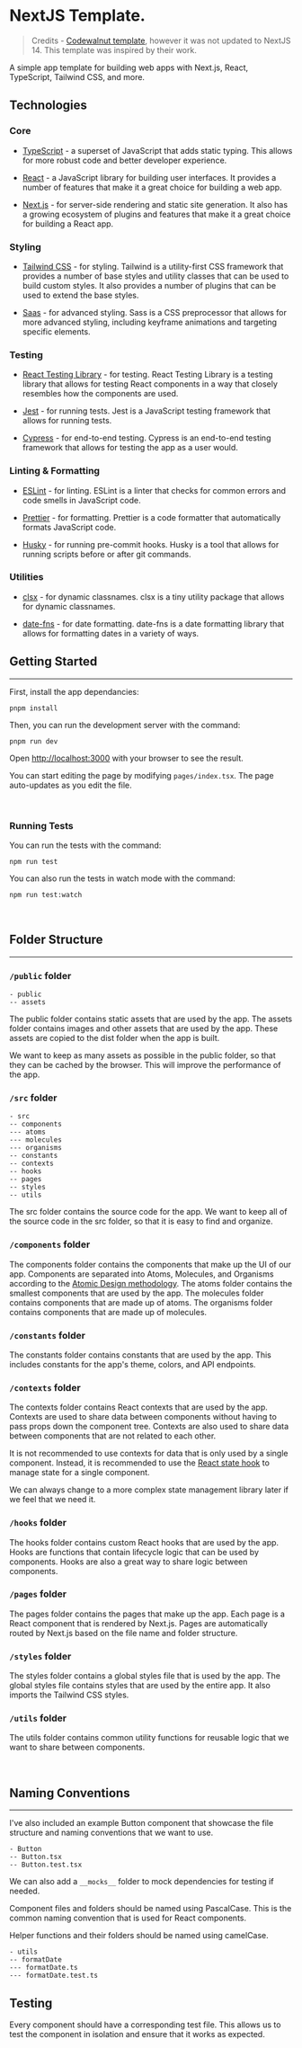 # NextJS Template.

> Credits - [Codewalnut template](https://github.com/CW-Codewalnut/codewalnut-template), however it was not updated to NextJS 14. This template was inspired by their work.

A simple app template for building web apps with Next.js, React, TypeScript, Tailwind CSS, and more.

## Technologies

### Core

- [TypeScript](https://www.typescriptlang.org/) - a superset of JavaScript that adds static typing. This allows for more robust code and better developer experience.

- [React](https://facebook.github.io/react/) - a JavaScript library for building user interfaces. It provides a number of features that make it a great choice for building a web app.

- [Next.js](https://nextjs.org/) - for server-side rendering and static site generation. It also has a growing ecosystem of plugins and features that make it a great choice for building a React app.

### Styling

- [Tailwind CSS](https://tailwindcss.com/) - for styling. Tailwind is a utility-first CSS framework that provides a number of base styles and utility classes that can be used to build custom styles. It also provides a number of plugins that can be used to extend the base styles.

- [Saas](https://sass-lang.com/) - for advanced styling. Sass is a CSS preprocessor that allows for more advanced styling, including keyframe animations and targeting specific elements.

### Testing

- [React Testing Library](https://testing-library.com/docs/react-testing-library/intro) - for testing. React Testing Library is a testing library that allows for testing React components in a way that closely resembles how the components are used.

- [Jest](https://jestjs.io/) - for running tests. Jest is a JavaScript testing framework that allows for running tests.

- [Cypress](https://www.cypress.io/) - for end-to-end testing. Cypress is an end-to-end testing framework that allows for testing the app as a user would.

### Linting & Formatting

- [ESLint](https://eslint.org/) - for linting. ESLint is a linter that checks for common errors and code smells in JavaScript code.

- [Prettier](https://prettier.io/) - for formatting. Prettier is a code formatter that automatically formats JavaScript code.

- [Husky](https://typicode.github.io/husky/#/) - for running pre-commit hooks. Husky is a tool that allows for running scripts before or after git commands.

### Utilities

- [clsx](https://www.npmjs.com/package/clsx) - for dynamic classnames. clsx is a tiny utility package that allows for dynamic classnames.

- [date-fns](https://date-fns.org/) - for date formatting. date-fns is a date formatting library that allows for formatting dates in a variety of ways.

## Getting Started

---

First, install the app dependancies:

```
pnpm install
```

Then, you can run the development server with the command:

```
pnpm run dev
```

Open [http://localhost:3000](http://localhost:3000) with your browser to see the result.

You can start editing the page by modifying `pages/index.tsx`. The page auto-updates as you edit the file.

<br>

### Running Tests

You can run the tests with the command:

```
npm run test
```

You can also run the tests in watch mode with the command:

```
npm run test:watch
```

<br>

## Folder Structure

---

### `/public` folder

```
- public
-- assets
```

The public folder contains static assets that are used by the app. The assets folder contains images and other assets that are used by the app. These assets are copied to the dist folder when the app is built.

We want to keep as many assets as possible in the public folder, so that they can be cached by the browser. This will improve the performance of the app.

### `/src` folder

```
- src
-- components
--- atoms
--- molecules
--- organisms
-- constants
-- contexts
-- hooks
-- pages
-- styles
-- utils
```

The src folder contains the source code for the app. We want to keep all of the source code in the src folder, so that it is easy to find and organize.

### `/components` folder

The components folder contains the components that make up the UI of our app. Components are separated into Atoms, Molecules, and Organisms according to the [Atomic Design methodology](https://atomicdesign.bradfrost.com/chapter-2/). The atoms folder contains the smallest components that are used by the app. The molecules folder contains components that are made up of atoms. The organisms folder contains components that are made up of molecules.

### `/constants` folder

The constants folder contains constants that are used by the app. This includes constants for the app's theme, colors, and API endpoints.

### `/contexts` folder

The contexts folder contains React contexts that are used by the app. Contexts are used to share data between components without having to pass props down the component tree. Contexts are also used to share data between components that are not related to each other.

It is not recommended to use contexts for data that is only used by a single component. Instead, it is recommended to use the [React state hook](https://reactjs.org/docs/hooks-state.html) to manage state for a single component.

We can always change to a more complex state management library later if we feel that we need it.

### `/hooks` folder

The hooks folder contains custom React hooks that are used by the app. Hooks are functions that contain lifecycle logic that can be used by components. Hooks are also a great way to share logic between components.

### `/pages` folder

The pages folder contains the pages that make up the app. Each page is a React component that is rendered by Next.js. Pages are automatically routed by Next.js based on the file name and folder structure.

### `/styles` folder

The styles folder contains a global styles file that is used by the app. The global styles file contains styles that are used by the entire app. It also imports the Tailwind CSS styles.

### `/utils` folder

The utils folder contains common utility functions for reusable logic that we want to share between components.

<br>

## Naming Conventions

---

I've also included an example Button component that showcase the file structure and naming conventions that we want to use.

```
- Button
-- Button.tsx
-- Button.test.tsx
```

We can also add a `__mocks__` folder to mock dependencies for testing if needed.

Component files and folders should be named using PascalCase. This is the common naming convention that is used for React components.

Helper functions and their folders should be named using camelCase.

```
- utils
-- formatDate
--- formatDate.ts
--- formatDate.test.ts
```

## Testing

Every component should have a corresponding test file. This allows us to test the component in isolation and ensure that it works as expected.
